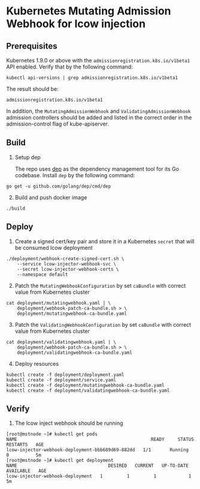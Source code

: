 # Kubernetes Mutating Admission Webhook for lcow injection

## Prerequisites

Kubernetes 1.9.0 or above with the `admissionregistration.k8s.io/v1beta1` API enabled. Verify that by the following command:
```
kubectl api-versions | grep admissionregistration.k8s.io/v1beta1
```
The result should be:
```
admissionregistration.k8s.io/v1beta1
```

In addition, the `MutatingAdmissionWebhook` and `ValidatingAdmissionWebhook` admission controllers should be added and listed in the correct order in the admission-control flag of kube-apiserver.

## Build

1. Setup dep

   The repo uses [dep](https://github.com/golang/dep) as the dependency management tool for its Go codebase. Install `dep` by the following command:
```
go get -u github.com/golang/dep/cmd/dep
```

2. Build and push docker image
   
```
./build
```

## Deploy

1. Create a signed cert/key pair and store it in a Kubernetes `secret` that will be consumed lcow deployment
```
./deployment/webhook-create-signed-cert.sh \
    --service lcow-injector-webhook-svc \
    --secret lcow-injector-webhook-certs \
    --namespace default
```

2. Patch the `MutatingWebhookConfiguration` by set `caBundle` with correct value from Kubernetes cluster
```
cat deployment/mutatingwebhook.yaml | \
    deployment/webhook-patch-ca-bundle.sh > \
    deployment/mutatingwebhook-ca-bundle.yaml
```
3. Patch the `ValidatingWebhookConfiguration` by set `caBundle` with correct value from Kubernetes cluster
```
cat deployment/validatingwebhook.yaml | \
    deployment/webhook-patch-ca-bundle.sh > \
    deployment/validatingwebhook-ca-bundle.yaml
```

4. Deploy resources
```
kubectl create -f deployment/deployment.yaml
kubectl create -f deployment/service.yaml
kubectl create -f deployment/mutatingwebhook-ca-bundle.yaml
kubectl create -f deployment/validatingwebhook-ca-bundle.yaml
```

## Verify

1. The lcow inject webhook should be running
```
[root@mstnode ~]# kubectl get pods
NAME                                                  READY     STATUS    RESTARTS   AGE
lcow-injector-webhook-deployment-bbb689d69-882dd   1/1       Running   0          5m
[root@mstnode ~]# kubectl get deployment
NAME                                  DESIRED   CURRENT   UP-TO-DATE   AVAILABLE   AGE
lcow-injector-webhook-deployment   1         1         1            1           5m
```
